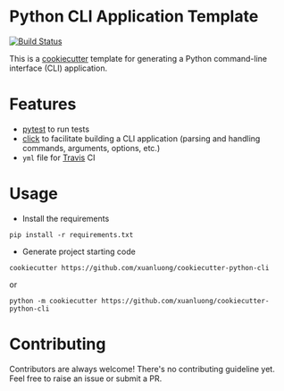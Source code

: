 # Python CLI Application Template

[![Build Status](https://travis-ci.org/xuanluong/cookiecutter-python-cli.svg?branch=master)](https://travis-ci.org/xuanluong/cookiecutter-python-cli)

This is a [cookiecutter](https://github.com/audreyr/cookiecutter) template for generating
a Python command-line interface (CLI) application.

# Features

- [pytest](https://github.com/pytest-dev/pytest/) to run tests
- [click](https://github.com/pallets/click) to facilitate building a CLI application
(parsing and handling commands, arguments, options, etc.)
- `yml` file for [Travis](http://travis-ci.org/) CI

# Usage

- Install the requirements
```
pip install -r requirements.txt
```
- Generate project starting code
```
cookiecutter https://github.com/xuanluong/cookiecutter-python-cli
```
or
```
python -m cookiecutter https://github.com/xuanluong/cookiecutter-python-cli
```

# Contributing

Contributors are always welcome! There's no contributing guideline yet.
Feel free to raise an issue or submit a PR.
